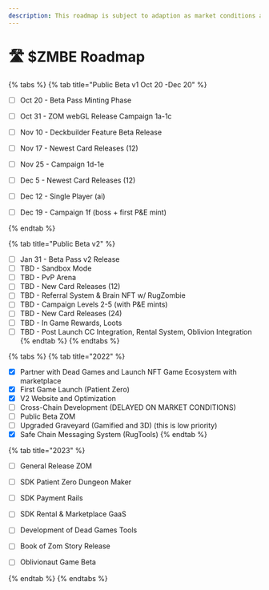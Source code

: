 ```yaml
---
description: This roadmap is subject to adaption as market conditions are always changing.
---
```


# 🛣 $ZMBE Roadmap

{% tabs %}
{% tab title="Public Beta v1 Oct 20 -Dec 20" %}
* [ ] Oct 20 - Beta Pass Minting Phase
* [ ] Oct 31 - ZOM webGL Release Campaign 1a-1c
* [ ] Nov 10 - Deckbuilder Feature Beta Release
* [ ] Nov 17 - Newest Card Releases (12)
* [ ] Nov 25 - Campaign 1d-1e
* [ ] Dec 5 - Newest Card Releases (12)
* [ ] Dec 12 - Single Player (ai)
* [ ] Dec 19 - Campaign 1f (boss + first P\&E mint)


{% endtab %}

{% tab title="Public Beta v2" %}
* [ ] Jan 31 - Beta Pass v2 Release&#x20;
* [ ] TBD - Sandbox Mode
* [ ] TBD - PvP Arena
* [ ] TBD - New Card Releases (12)
* [ ] TBD - Referral System & Brain NFT w/ RugZombie
* [ ] TBD - Campaign Levels 2-5 (with P\&E mints)
* [ ] TBD - New Card Releases (24)&#x20;
* [ ] TBD - In Game Rewards, Loots
* [ ] TBD - Post Launch CC Integration, Rental System, Oblivion Integration
{% endtab %}
{% endtabs %}

{% tabs %}
{% tab title="2022" %}
* [x] Partner with Dead Games and Launch NFT Game Ecosystem with marketplace
* [x] First Game Launch (Patient Zero)
* [x] V2 Website and Optimization
* [ ] Cross-Chain Development (DELAYED ON MARKET CONDITIONS)
* [ ] Public Beta ZOM
* [ ] Upgraded Graveyard (Gamified and 3D) (this is low priority)
* [x] Safe Chain Messaging System (RugTools)
{% endtab %}

{% tab title="2023" %}


* [ ] General Release ZOM
* [ ] SDK Patient Zero Dungeon Maker
* [ ] SDK Payment Rails
* [ ] SDK Rental & Marketplace GaaS
* [ ] Development of Dead Games Tools
* [ ] Book of Zom Story Release
* [ ] Oblivionaut Game Beta


{% endtab %}
{% endtabs %}




